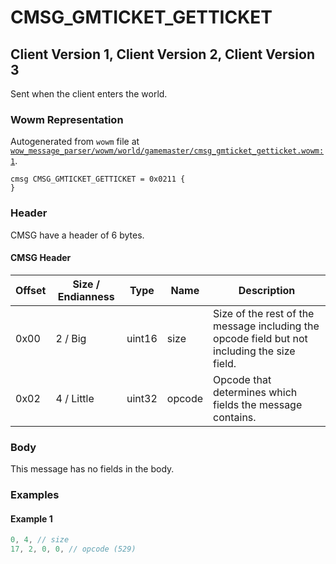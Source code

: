 # CMSG_GMTICKET_GETTICKET

## Client Version 1, Client Version 2, Client Version 3

Sent when the client enters the world.

### Wowm Representation

Autogenerated from `wowm` file at [`wow_message_parser/wowm/world/gamemaster/cmsg_gmticket_getticket.wowm:1`](https://github.com/gtker/wow_messages/tree/main/wow_message_parser/wowm/world/gamemaster/cmsg_gmticket_getticket.wowm#L1).
```rust,ignore
cmsg CMSG_GMTICKET_GETTICKET = 0x0211 {
}
```
### Header

CMSG have a header of 6 bytes.

#### CMSG Header

| Offset | Size / Endianness | Type   | Name   | Description |
| ------ | ----------------- | ------ | ------ | ----------- |
| 0x00   | 2 / Big           | uint16 | size   | Size of the rest of the message including the opcode field but not including the size field.|
| 0x02   | 4 / Little        | uint32 | opcode | Opcode that determines which fields the message contains.|

### Body

This message has no fields in the body.

### Examples

#### Example 1

```c
0, 4, // size
17, 2, 0, 0, // opcode (529)
```
